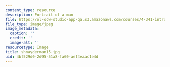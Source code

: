 ```yaml
---
content_type: resource
description: Portrait of a man
file: https://ol-ocw-studio-app-qa.s3.amazonaws.com/courses/4-341-introduction-to-photography-fall-2002/4bf529d02d9551a8fa60aef4eaac1e4d_shnayderman15.jpg
file_type: image/jpeg
image_metadata:
  caption: ''
  credit: ''
  image-alt: ''
resourcetype: Image
title: shnayderman15.jpg
uid: 4bf529d0-2d95-51a8-fa60-aef4eaac1e4d
---
```

